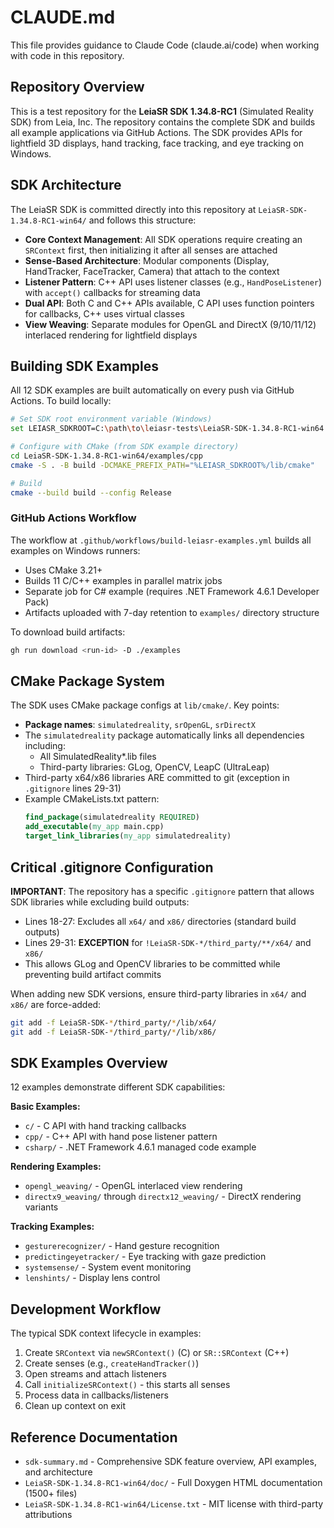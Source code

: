 # CLAUDE.md

This file provides guidance to Claude Code (claude.ai/code) when working with code in this repository.

## Repository Overview

This is a test repository for the **LeiaSR SDK 1.34.8-RC1** (Simulated Reality SDK) from Leia, Inc. The repository contains the complete SDK and builds all example applications via GitHub Actions. The SDK provides APIs for lightfield 3D displays, hand tracking, face tracking, and eye tracking on Windows.

## SDK Architecture

The LeiaSR SDK is committed directly into this repository at `LeiaSR-SDK-1.34.8-RC1-win64/` and follows this structure:

- **Core Context Management**: All SDK operations require creating an `SRContext` first, then initializing it after all senses are attached
- **Sense-Based Architecture**: Modular components (Display, HandTracker, FaceTracker, Camera) that attach to the context
- **Listener Pattern**: C++ API uses listener classes (e.g., `HandPoseListener`) with `accept()` callbacks for streaming data
- **Dual API**: Both C and C++ APIs available, C API uses function pointers for callbacks, C++ uses virtual classes
- **View Weaving**: Separate modules for OpenGL and DirectX (9/10/11/12) interlaced rendering for lightfield displays

## Building SDK Examples

All 12 SDK examples are built automatically on every push via GitHub Actions. To build locally:

```bash
# Set SDK root environment variable (Windows)
set LEIASR_SDKROOT=C:\path\to\leiasr-tests\LeiaSR-SDK-1.34.8-RC1-win64

# Configure with CMake (from SDK example directory)
cd LeiaSR-SDK-1.34.8-RC1-win64/examples/cpp
cmake -S . -B build -DCMAKE_PREFIX_PATH="%LEIASR_SDKROOT%/lib/cmake"

# Build
cmake --build build --config Release
```

### GitHub Actions Workflow

The workflow at `.github/workflows/build-leiasr-examples.yml` builds all examples on Windows runners:
- Uses CMake 3.21+
- Builds 11 C/C++ examples in parallel matrix jobs
- Separate job for C# example (requires .NET Framework 4.6.1 Developer Pack)
- Artifacts uploaded with 7-day retention to `examples/` directory structure

To download build artifacts:
```bash
gh run download <run-id> -D ./examples
```

## CMake Package System

The SDK uses CMake package configs at `lib/cmake/`. Key points:

- **Package names**: `simulatedreality`, `srOpenGL`, `srDirectX`
- The `simulatedreality` package automatically links all dependencies including:
  - All SimulatedReality*.lib files
  - Third-party libraries: GLog, OpenCV, LeapC (UltraLeap)
- Third-party x64/x86 libraries ARE committed to git (exception in `.gitignore` lines 29-31)
- Example CMakeLists.txt pattern:
  ```cmake
  find_package(simulatedreality REQUIRED)
  add_executable(my_app main.cpp)
  target_link_libraries(my_app simulatedreality)
  ```

## Critical .gitignore Configuration

**IMPORTANT**: The repository has a specific `.gitignore` pattern that allows SDK libraries while excluding build outputs:

- Lines 18-27: Excludes all `x64/` and `x86/` directories (standard build outputs)
- Lines 29-31: **EXCEPTION** for `!LeiaSR-SDK-*/third_party/**/x64/` and `x86/`
- This allows GLog and OpenCV libraries to be committed while preventing build artifact commits

When adding new SDK versions, ensure third-party libraries in `x64/` and `x86/` are force-added:
```bash
git add -f LeiaSR-SDK-*/third_party/*/lib/x64/
git add -f LeiaSR-SDK-*/third_party/*/lib/x86/
```

## SDK Examples Overview

12 examples demonstrate different SDK capabilities:

**Basic Examples:**
- `c/` - C API with hand tracking callbacks
- `cpp/` - C++ API with hand pose listener pattern
- `csharp/` - .NET Framework 4.6.1 managed code example

**Rendering Examples:**
- `opengl_weaving/` - OpenGL interlaced view rendering
- `directx9_weaving/` through `directx12_weaving/` - DirectX rendering variants

**Tracking Examples:**
- `gesturerecognizer/` - Hand gesture recognition
- `predictingeyetracker/` - Eye tracking with gaze prediction
- `systemsense/` - System event monitoring
- `lenshints/` - Display lens control

## Development Workflow

The typical SDK context lifecycle in examples:
1. Create `SRContext` via `newSRContext()` (C) or `SR::SRContext` (C++)
2. Create senses (e.g., `createHandTracker()`)
3. Open streams and attach listeners
4. Call `initializeSRContext()` - this starts all senses
5. Process data in callbacks/listeners
6. Clean up context on exit

## Reference Documentation

- `sdk-summary.md` - Comprehensive SDK feature overview, API examples, and architecture
- `LeiaSR-SDK-1.34.8-RC1-win64/doc/` - Full Doxygen HTML documentation (1500+ files)
- `LeiaSR-SDK-1.34.8-RC1-win64/License.txt` - MIT license with third-party attributions
